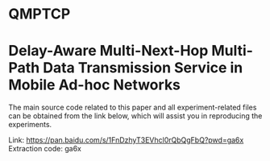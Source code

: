 # QMPTCP

# Delay-Aware Multi-Next-Hop Multi-Path Data Transmission Service in Mobile Ad-hoc Networks

The main source code related to this paper and all experiment-related files can be obtained from the link below, which will assist you in reproducing the experiments.

Link: https://pan.baidu.com/s/1FnDzhyT3EVhcl0rQbQgFbQ?pwd=ga6x
Extraction code: ga6x

